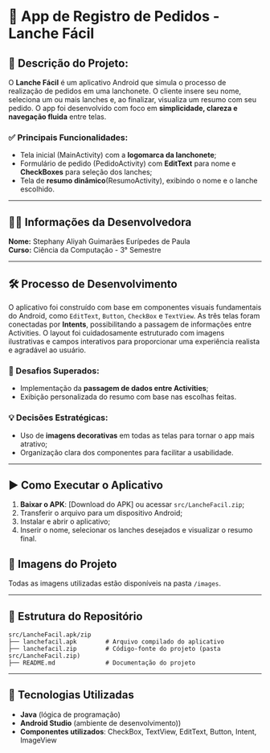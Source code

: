 
# 🍔 App de Registro de Pedidos - Lanche Fácil

## 📌 Descrição do Projeto:
O **Lanche Fácil** é um aplicativo Android que simula o processo de realização de pedidos em uma lanchonete. O cliente insere seu nome, seleciona um ou mais lanches e, ao finalizar, visualiza um resumo com seu pedido. O app foi desenvolvido com foco em **simplicidade, clareza e navegação fluida** entre telas.

### ✅ Principais Funcionalidades:
- Tela inicial (MainActivity) com a **logomarca da lanchonete**;
- Formulário de pedido (PedidoActivity) com **EditText** para nome e **CheckBoxes** para seleção dos lanches;
- Tela de **resumo dinâmico**(ResumoActivity), exibindo o nome e o lanche escolhido.

---

## 👩‍💻 Informações da Desenvolvedora
**Nome:** Stephany Aliyah Guimarães Eurípedes de Paula  
**Curso:** Ciência da Computação - 3° Semestre  

---

## 🛠️ Processo de Desenvolvimento
O aplicativo foi construído com base em componentes visuais fundamentais do Android, como `EditText`, `Button`, `CheckBox` e `TextView`. As três telas foram conectadas por **Intents**, possibilitando a passagem de informações entre Activities. O layout foi cuidadosamente estruturado com imagens ilustrativas e campos interativos para proporcionar uma experiência realista e agradável ao usuário.

### 🚧 Desafios Superados:
- Implementação da **passagem de dados entre Activities**;
- Exibição personalizada do resumo com base nas escolhas feitas.

### 💡 Decisões Estratégicas:
- Uso de **imagens decorativas** em todas as telas para tornar o app mais atrativo;
- Organização clara dos componentes para facilitar a usabilidade.

---

## ▶️ Como Executar o Aplicativo
1. **Baixar o APK**: [Download do APK] ou acessar `src/LancheFacil.zip`;
2. Transferir o arquivo para um dispositivo Android;
3. Instalar e abrir o aplicativo;
4. Inserir o nome, selecionar os lanches desejados e visualizar o resumo final.
   
## 📸  Imagens do Projeto
Todas as imagens utilizadas estão disponíveis na pasta `/images`.

---

## 📁 Estrutura do Repositório
```
src/LancheFacil.apk/zip
├── lanchefacil.apk        # Arquivo compilado do aplicativo
├── lanchefacil.zip        # Código-fonte do projeto (pasta src/LancheFacil.zip)
├── README.md              # Documentação do projeto
```

---

## 🧰 Tecnologias Utilizadas
- **Java** (lógica de programação)
- **Android Studio** (ambiente de desenvolvimento))
- **Componentes utilizados**: CheckBox, TextView, EditText, Button,  Intent, ImageView
